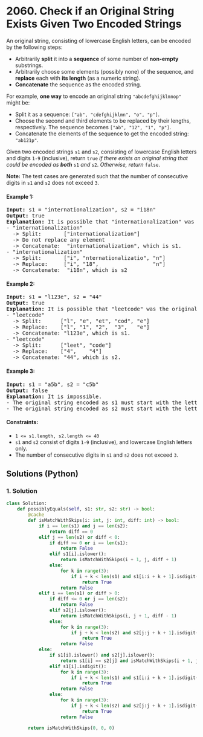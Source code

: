 # 2060. Check if an Original String Exists Given Two Encoded Strings
An original string, consisting of lowercase English letters, can be encoded by the following steps:
* Arbitrarily **split** it into a **sequence** of some number of **non-empty** substrings.
* Arbitrarily choose some elements (possibly none) of the sequence, and **replace** each with **its length** (as a numeric string).
* **Concatenate** the sequence as the encoded string.

For example, **one way** to encode an original string `"abcdefghijklmnop"` might be:
* Split it as a sequence: `["ab", "cdefghijklmn", "o", "p"]`.
* Choose the second and third elements to be replaced by their lengths, respectively. The sequence becomes `["ab", "12", "1", "p"]`.
* Concatenate the elements of the sequence to get the encoded string: `"ab121p"`.

Given two encoded strings `s1` and `s2`, consisting of lowercase English letters and digits `1-9` (inclusive), return `true` *if there exists an original string that could be encoded as **both*** `s1` *and* `s2`. *Otherwise, return* `false`.

**Note:** The test cases are generated such that the number of consecutive digits in `s1` and `s2` does not exceed `3`.

#### Example 1:
<pre>
<strong>Input:</strong> s1 = "internationalization", s2 = "i18n"
<strong>Output:</strong> true
<strong>Explanation:</strong> It is possible that "internationalization" was the original string.
- "internationalization"
  -> Split:       ["internationalization"]
  -> Do not replace any element
  -> Concatenate:  "internationalization", which is s1.
- "internationalization"
  -> Split:       ["i", "nternationalizatio", "n"]
  -> Replace:     ["i", "18",                 "n"]
  -> Concatenate:  "i18n", which is s2
</pre>

#### Example 2:
<pre>
<strong>Input:</strong> s1 = "l123e", s2 = "44"
<strong>Output:</strong> true
<strong>Explanation:</strong> It is possible that "leetcode" was the original string.
- "leetcode"
  -> Split:      ["l", "e", "et", "cod", "e"]
  -> Replace:    ["l", "1", "2",  "3",   "e"]
  -> Concatenate: "l123e", which is s1.
- "leetcode"
  -> Split:      ["leet", "code"]
  -> Replace:    ["4",    "4"]
  -> Concatenate: "44", which is s2.
</pre>

#### Example 3:
<pre>
<strong>Input:</strong> s1 = "a5b", s2 = "c5b"
<strong>Output:</strong> false
<strong>Explanation:</strong> It is impossible.
- The original string encoded as s1 must start with the letter 'a'.
- The original string encoded as s2 must start with the letter 'c'.
</pre>

#### Constraints:
* `1 <= s1.length, s2.length <= 40`
* `s1` and `s2` consist of digits `1-9` (inclusive), and lowercase English letters only.
* The number of consecutive digits in `s1` and `s2` does not exceed `3`.

## Solutions (Python)

### 1. Solution
```Python
class Solution:
    def possiblyEquals(self, s1: str, s2: str) -> bool:
        @cache
        def isMatchWithSkips(i: int, j: int, diff: int) -> bool:
            if i == len(s1) and j == len(s2):
                return diff == 0
            elif j == len(s2) or diff < 0:
                if diff >= 0 or i == len(s1):
                    return False
                elif s1[i].islower():
                    return isMatchWithSkips(i + 1, j, diff + 1)
                else:
                    for k in range(3):
                        if i + k < len(s1) and s1[i:i + k + 1].isdigit() and isMatchWithSkips(i + k + 1, j, diff + int(s1[i:i + k + 1])):
                            return True
                    return False
            elif i == len(s1) or diff > 0:
                if diff <= 0 or j == len(s2):
                    return False
                elif s2[j].islower():
                    return isMatchWithSkips(i, j + 1, diff - 1)
                else:
                    for k in range(3):
                        if j + k < len(s2) and s2[j:j + k + 1].isdigit() and isMatchWithSkips(i, j + k + 1, diff - int(s2[j:j + k + 1])):
                            return True
                    return False
            else:
                if s1[i].islower() and s2[j].islower():
                    return s1[i] == s2[j] and isMatchWithSkips(i + 1, j + 1, diff)
                elif s1[i].isdigit():
                    for k in range(3):
                        if i + k < len(s1) and s1[i:i + k + 1].isdigit() and isMatchWithSkips(i + k + 1, j, diff + int(s1[i:i + k + 1])):
                            return True
                    return False
                else:
                    for k in range(3):
                        if j + k < len(s2) and s2[j:j + k + 1].isdigit() and isMatchWithSkips(i, j + k + 1, diff - int(s2[j:j + k + 1])):
                            return True
                    return False

        return isMatchWithSkips(0, 0, 0)
```
